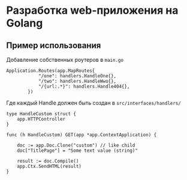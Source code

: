 # Разработка web-приложения на Golang

## Пример использования
Добавление собственных роутеров в `main.go`
```
Application.Routes(app.MapRoutes{
			"/one": handlers.HandleOne{},
			"/two": handlers.HandleWwo{},
			"/{url:.*}": handlers.Handle404{},
		})
```
Где каждый Handle должен быть создан в `src/interfaces/handlers/`
```
type HandleCustom struct {
    app.HTTPController
}

func (h HandleCustom) GET(app *app.ContextApplication) {

    doc := app.Doc.Clone("custom") // like child
    doc["TitlePage"] = "Some text value (string)"

    result := doc.Compile()
    app.Ctx.SendHTML(result)
}
```